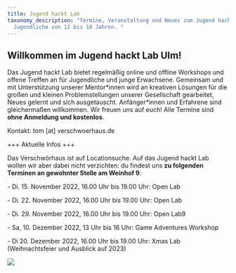 ```yaml
---
title: Jugend hackt Lab
taxonomy_description: "Termine, Veranstaltung und Neues zum Jugend hackt Lab für
  Jugendliche von 12 bis 18 Jahren. "
---
```

## Willkommen im Jugend hackt Lab Ulm!

Das Jugend hackt Lab bietet regelmäßig online und offline Workshops und offene Treffen an für Jugendliche und junge Erwachsene. Gemeinsam und mit Unterstützung unserer Mentor\*innen wird an kreativen Lösungen für die großen und kleinen Problemstellungen unserer Gesellschaft gearbeitet, Neues gelernt und sich ausgetauscht. Anfänger\*innen und Erfahrene sind gleichermaßen willkommen. Wir freuen uns auf euch! Alle Termine sind **ohne Anmeldung und kostenlos**.

Kontakt: tom \[at] verschwoerhaus.de

+﻿++ Aktuelle Infos +++

D﻿as Verschwörhaus ist auf Locationsuche. Auf das Jugend hackt Lab wollen wir aber dabei nicht verzichten: du findest uns  **zu folgenden Terminen an gewohnter Stelle am Weinhof 9**: 

\-﻿﻿ Di. 15. November 2022, 16.00 Uhr bis 19.00 Uhr: Open Lab

\-﻿﻿ Di. 22. November 2022, 16.00 Uhr bis 19.00 Uhr: Open Lab

\-﻿﻿ Di. 29. November 2022, 16.00 Uhr bis 19.00 Uhr: Open Lab9

\-﻿ Sa, 10. Dezember 2022, 13 Uhr bis 16 Uhr: Game Adventures Workshop

\-﻿ Di 20. Dezember 2022,  16.00 Uhr bis 19.00 Uhr: Xmas Lab (Weihnachtsfeier und Ausblick auf 2023)

![](/wp-content/uploads/sponsors2022.png)